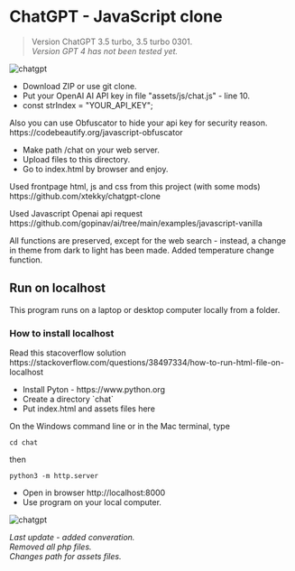 <h1>ChatGPT - JavaScript clone</h1>
<blockquote><p>Version ChatGPT 3.5 turbo, 3.5 turbo 0301.<br>
 <em>Version GPT 4 has not been tested yet.</em></p></blockquote>
<img src="https://github.com/alexsky177/chatgpt/blob/main/screen_dark.png?raw=true" alt="chatgpt"/>
<ul class="contains-task-list">
 <li> Download ZIP or use git clone.</li> 
 <li> Put your OpenAI AI API key in file "assets/js/chat.js" - line 10.</li> 
 <li>const strIndex = "YOUR_API_KEY";</li>
</ul>
<p>Also you can use Obfuscator to hide your api key for security reason.<br>
https://codebeautify.org/javascript-obfuscator</p>
<ul class="contains-task-list">
<li> Make path /chat on your web server.</li>
<li> Upload files to this directory.</li>
<li> Go to index.html by browser and enjoy.</li>
</ul>
<p>Used frontpage html, js and css from this project (with some mods)<br>
https://github.com/xtekky/chatgpt-clone</p>
<p>Used Javascript Openai api request<br>
https://github.com/gopinav/ai/tree/main/examples/javascript-vanilla</p>
<p>All functions are preserved, except for the web search - instead, a change in theme from dark to light has been made. Added temperature change function.</p>
<h2>Run on localhost</h2>
<p>This program runs on a laptop or desktop computer locally from a folder.</p>
<h3>How to install localhost</h3>
<p>Read this stacoverflow solution<br>
https://stackoverflow.com/questions/38497334/how-to-run-html-file-on-localhost</p>
<ul class="contains-task-list">
<li>Install Pyton - https://www.python.org</li>
<li>Сreate a directory `chat`</li>
<li>Put index.html and assets files here</li>
</ul>
<div>
On the Windows command line or in the Mac terminal, type <pre><code>cd chat</code></pre> then<pre><code>python3 -m http.server</code></pre></div>
<ul>
<li> Open in browser http://localhost:8000</li>
<li> Use program on your local computer.</li>
</ul>
<img src="https://github.com/alexsky177/chatgpt/blob/main/screen_light.png?raw=true" alt="chatgpt"/>
<p><em>Last update - added converation.<br> 
Removed all php files.<br>
Changes path for assets files.</em></p>
